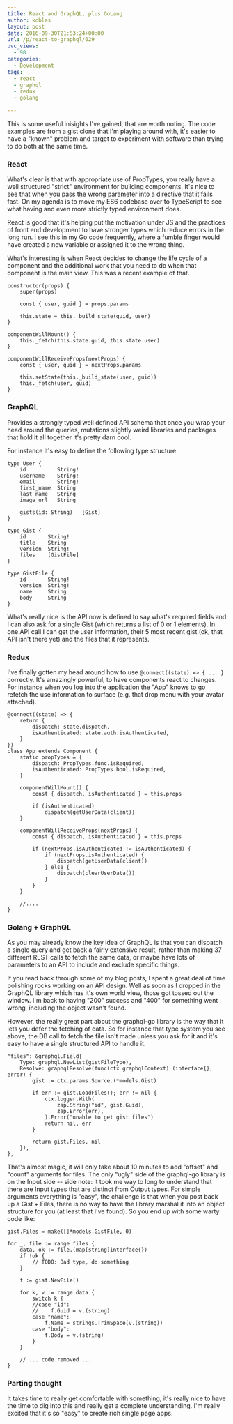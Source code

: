 ```yaml
---
title: React and GraphQL, plus GoLang
author: koblas
layout: post
date: 2016-09-30T21:53:24+00:00
url: /p/react-to-graphql/629
pvc_views:
  - 98
categories:
  - Development
tags:
  - react
  - graphql
  - redux
  - golang

---
```


This is some useful inisights I've gained, that are worth noting. The code examples are from a gist clone that I'm playing around with, it's easier to have a "known" problem and target to experiment with software than trying to do both at the same time.

### React

What's clear is that with appropriate use of PropTypes, you really have a well structured "strict" environment for building components. It's nice to see that when you pass the wrong parameter into a directive that it fails fast. On my agenda is to move my ES6 codebase over to TypeScript to see what having and even more strictly typed environment does.

React is good that it's helping put the motivation under JS and the practices of front end development to have stronger types which reduce errors in the long run. I see this in my Go code frequently, where a fumble finger would have created a new variable or assigned it to the wrong thing.

What's interesting is when React decides to change the life cycle of a component and the additional work that you need to do when that component is the main view. This was a recent example of that.

    constructor(props) {
        super(props)

        const { user, guid } = props.params

        this.state = this._build_state(guid, user)
    }

    componentWillMount() {
        this._fetch(this.state.guid, this.state.user)
    }

    componentWillReceiveProps(nextProps) {
        const { user, guid } = nextProps.params

        this.setState(this._build_state(user, guid))
        this._fetch(user, guid)
    }

### GraphQL

Provides a strongly typed well defined API schema that once you wrap your head around the queries, mutations slightly weird libraries and packages that hold it all together it's pretty darn cool. 

For instance it's easy to define the following type structure:

    type User {
        id          String!
        username    String!
        email       String!
        first_name  String
        last_name   String
        image_url   String

        gists(id: String)   [Gist]
    }
      
    type Gist {
        id       String!
        title    String
        version  String!
        files    [GistFile]
    }
      
    type GistFile {
        id       String!
        version  String!
        name     String
        body     String
    }
      
What's really nice is the API now is defined to say what's required fields and I can also ask for a single Gist (which returns a list of 0 or 1 elements). In one API call I can get the user information, their 5 most recent gist (ok, that API isn't there yet) and the files that it represents.

### Redux

I've finally gotten my head around how to use ``@connect((state) => { ... }`` correctly. It's amazingly powerful, to have components react to changes. For instance when you log into the application the "App" knows to go refetch the use information to surface (e.g. that drop menu with your avatar attached).

    @connect((state) => {
        return {
            dispatch: state.dispatch,
            isAuthenticated: state.auth.isAuthenticated,
        }
    })
    class App extends Component {
        static propTypes = {
            dispatch: PropTypes.func.isRequired,
            isAuthenticated: PropTypes.bool.isRequired,
        }

        componentWillMount() {
            const { dispatch, isAuthenticated } = this.props

            if (isAuthenticated)
                dispatch(getUserData(client))
        }

        componentWillReceiveProps(nextProps) {
            const { dispatch, isAuthenticated } = this.props

            if (nextProps.isAuthenticated != isAuthenticated) {
                if (nextProps.isAuthenticated) {
                    dispatch(getUserData(client))
                } else {
                    dispatch(clearUserData())
                }
            }
        }

        //....
    }


### Golang + GraphQL

As you may already know the key idea of GraphQL is that you can dispatch a single query and get back a fairly extensive result, rather than making 37 different REST calls to fetch the same data, or maybe have lots of parameters to an API to include and exclude specific things.

If you read back through some of my blog posts, I spent a great deal of time polishing rocks working on an API design. Well as soon as I dropped in the GraphQL library which has it's own world view, those got tossed out the window. I'm back to having "200" success and "400" for something went wrong, including the object wasn't found.

However, the really great part about the graphql-go library is the way that it lets you defer the fetching of data. So for instance that type system you see above, the DB call to fetch the file isn't made unless you ask for it and it's easy to have a single structured API to handle it.

    "files": &graphql.Field{
        Type: graphql.NewList(gistFileType),
        Resolve: graphqlResolve(func(ctx graphqlContext) (interface{}, error) {
            gist := ctx.params.Source.(*models.Gist)

            if err := gist.LoadFiles(); err != nil {
                ctx.logger.With(
                    zap.String("id", gist.Guid),
                    zap.Error(err),
                ).Error("unable to get gist files")
                return nil, err
            }

            return gist.Files, nil
        }),
    },

That's almost magic, it will only take about 10 minutes to add "offset" and "count" arguments for files. The only "ugly" side of the graphql-go library is on the Input side -- side note: it took me way to long to understand that there are Input types that are distinct from Output types. For simple arguments everything is "easy", the challenge is that when you post back up a Gist + Files, there is no way to have the library marshal it into an object structure for you (at least that I've found). So you end up with some warty code like:

    gist.Files = make([]*models.GistFile, 0)

    for _, file := range files {
        data, ok := file.(map[string]interface{})
        if !ok {
            // TODO: Bad type, do something
        }

        f := gist.NewFile()

        for k, v := range data {
            switch k {
            //case "id":
            //    f.Guid = v.(string)
            case "name":
                f.Name = strings.TrimSpace(v.(string))
            case "body":
                f.Body = v.(string)
            }
        }
        
        // ... code removed ...
    }
    
### Parting thought

It takes time to really get comfortable with something, it's really nice to have the time to dig into this and really get a complete understanding. I'm really excited that it's so "easy" to create rich single page apps.
